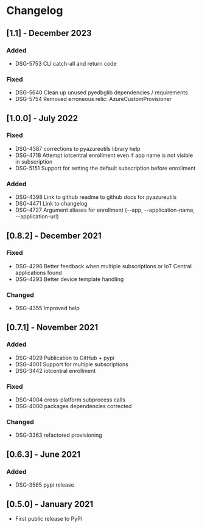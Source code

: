 # Changelog

## [1.1] - December 2023

### Added
- DSG-5753 CLI catch-all and return code

### Fixed
- DSG-5640 Clean up unused pyedbglib dependencies / requirements
- DSG-5754 Removed erroneous relic: AzureCustomProvisioner

## [1.0.0] - July 2022

### Fixed
- DSG-4387 corrections to pyazureutils library help
- DSG-4718 Attempt iotcentral enrollment even if app name is not visible in subscription
- DSG-5151 Support for setting the default subscription before enrollment

### Added
- DSG-4398 Link to github readme to github docs for pyazureutils
- DSG-4471 Link to changelog
- DSG-4727 Argument aliases for enrollment (--app, --application-name, --application-url)

## [0.8.2] - December 2021

### Fixed
- DSG-4296 Better feedback when multiple subscriptions or IoT Central applications found
- DSG-4293 Better device template handling

### Changed
- DSG-4355 Improved help

## [0.7.1] - November 2021

### Added
- DSG-4029 Publication to GitHub + pypi
- DSG-4001 Support for multiple subscriptions
- DSG-3442 iotcentral enrollment

### Fixed
- DSG-4004 cross-platform subprocess calls
- DSG-4000 packages dependencies corrected

### Changed
- DSG-3363 refactored provisioning

## [0.6.3] - June 2021

### Added
- DSG-3565 pypi release

## [0.5.0] - January 2021
- First public release to PyPi
